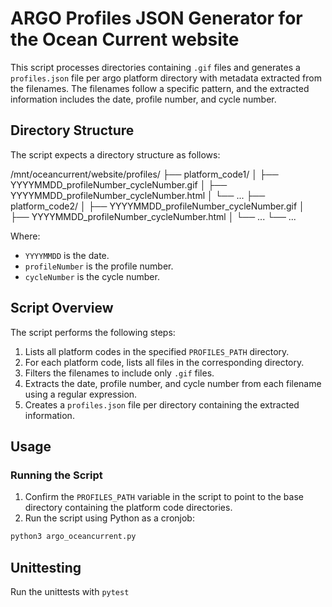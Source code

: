 # ARGO Profiles JSON Generator for the Ocean Current website

This script processes directories containing `.gif` files and generates a `profiles.json` file per argo platform directory with metadata extracted from the filenames. The filenames follow a specific pattern, and the extracted information includes the date, profile number, and cycle number.

## Directory Structure

The script expects a directory structure as follows:

/mnt/oceancurrent/website/profiles/
├── platform_code1/
│ ├── YYYYMMDD_profileNumber_cycleNumber.gif
│ ├── YYYYMMDD_profileNumber_cycleNumber.html
│ └── ...
├── platform_code2/
│ ├── YYYYMMDD_profileNumber_cycleNumber.gif
│ ├── YYYYMMDD_profileNumber_cycleNumber.html
│ └── ...
└── ...


Where:
- `YYYYMMDD` is the date.
- `profileNumber` is the profile number.
- `cycleNumber` is the cycle number.

## Script Overview

The script performs the following steps:
1. Lists all platform codes in the specified `PROFILES_PATH` directory.
2. For each platform code, lists all files in the corresponding directory.
3. Filters the filenames to include only `.gif` files.
4. Extracts the date, profile number, and cycle number from each filename using a regular expression.
5. Creates a `profiles.json` file per directory containing the extracted information.

## Usage

### Running the Script

1. Confirm the `PROFILES_PATH` variable in the script to point to the base directory containing the platform code directories.
2. Run the script using Python as a cronjob:

```bash
python3 argo_oceancurrent.py
```

## Unittesting
Run the unittests with ```pytest```

